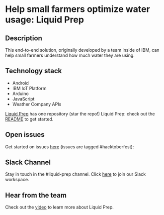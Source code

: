 # Help small farmers optimize water usage: Liquid Prep

## Description

This end-to-end solution, originally developed by a team inside of IBM, can help small farmers understand how much water they are using.

## Technology stack

- Android
- IBM IoT Platform
- Arduino
- JavaScript
- Weather Company APIs

[Liquid Prep](https://github.com/Call-for-Code/Liquid-Prep) has one repository (star the repo!)
Liquid Prep: check out the [README](https://github.com/Call-for-Code/Liquid-Prep/blob/master/README.md) to get started.

## Open issues

Get started on issues [here](https://github.com/Call-for-Code/Liquid-Prep/issues?q=is%3Aissue+is%3Aopen+label%3Ahacktoberfest) (issues are tagged #hacktoberfest):

## Slack Channel

Stay in touch in the #liquid-prep channel. Click [here](../getting_started/README.md?id=join-our-slack-channel) to join our Slack workspace.

## Hear from the team

Check out the [video](https://www.youtube.com/watch?v=uJ7DUfCzypE) to learn more about Liquid Prep.
